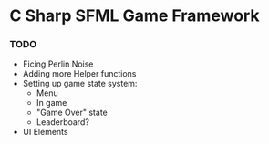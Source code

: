 # C Sharp SFML Game Framework### TODO* Ficing Perlin Noise* Adding more Helper functions* Setting up game state system:  * Menu  * In game  * "Game Over" state  * Leaderboard?* UI Elements